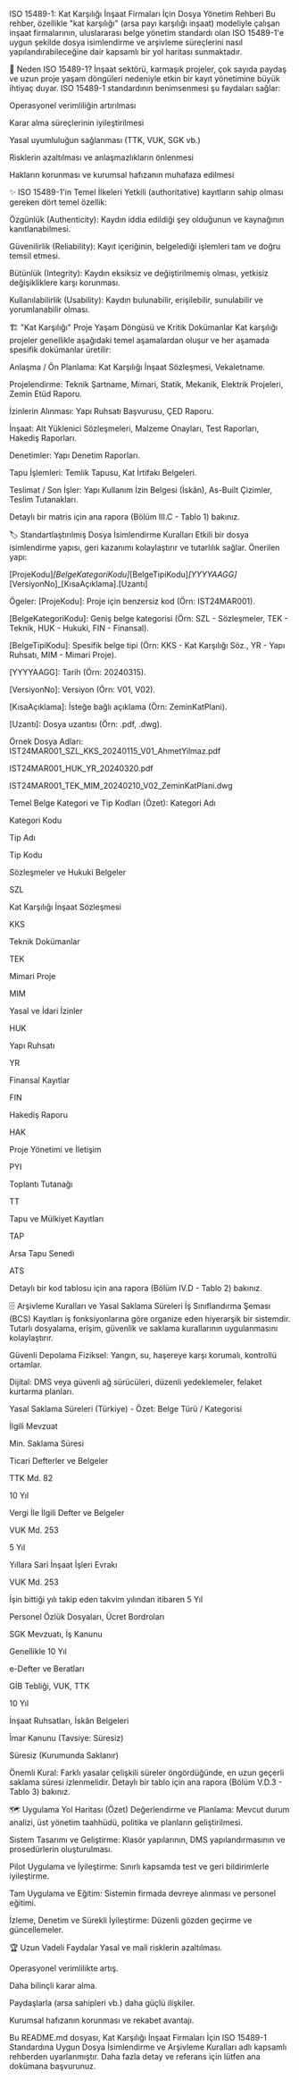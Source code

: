 ISO 15489-1: Kat Karşılığı İnşaat Firmaları İçin Dosya Yönetim Rehberi
Bu rehber, özellikle "kat karşılığı" (arsa payı karşılığı inşaat) modeliyle çalışan inşaat firmalarının, uluslararası belge yönetim standardı olan ISO 15489-1'e uygun şekilde dosya isimlendirme ve arşivleme süreçlerini nasıl yapılandırabileceğine dair kapsamlı bir yol haritası sunmaktadır.

🚀 Neden ISO 15489-1?
İnşaat sektörü, karmaşık projeler, çok sayıda paydaş ve uzun proje yaşam döngüleri nedeniyle etkin bir kayıt yönetimine büyük ihtiyaç duyar. ISO 15489-1 standardının benimsenmesi şu faydaları sağlar:

Operasyonel verimliliğin artırılması

Karar alma süreçlerinin iyileştirilmesi

Yasal uyumluluğun sağlanması (TTK, VUK, SGK vb.)

Risklerin azaltılması ve anlaşmazlıkların önlenmesi

Hakların korunması ve kurumsal hafızanın muhafaza edilmesi

✨ ISO 15489-1'in Temel İlkeleri
Yetkili (authoritative) kayıtların sahip olması gereken dört temel özellik:

Özgünlük (Authenticity): Kaydın iddia edildiği şey olduğunun ve kaynağının kanıtlanabilmesi.

Güvenilirlik (Reliability): Kayıt içeriğinin, belgelediği işlemleri tam ve doğru temsil etmesi.

Bütünlük (Integrity): Kaydın eksiksiz ve değiştirilmemiş olması, yetkisiz değişikliklere karşı korunması.

Kullanılabilirlik (Usability): Kaydın bulunabilir, erişilebilir, sunulabilir ve yorumlanabilir olması.

🏗️ "Kat Karşılığı" Proje Yaşam Döngüsü ve Kritik Dokümanlar
Kat karşılığı projeler genellikle aşağıdaki temel aşamalardan oluşur ve her aşamada spesifik dokümanlar üretilir:

Anlaşma / Ön Planlama: Kat Karşılığı İnşaat Sözleşmesi, Vekaletname.

Projelendirme: Teknik Şartname, Mimari, Statik, Mekanik, Elektrik Projeleri, Zemin Etüd Raporu.

İzinlerin Alınması: Yapı Ruhsatı Başvurusu, ÇED Raporu.

İnşaat: Alt Yüklenici Sözleşmeleri, Malzeme Onayları, Test Raporları, Hakediş Raporları.

Denetimler: Yapı Denetim Raporları.

Tapu İşlemleri: Temlik Tapusu, Kat İrtifakı Belgeleri.

Teslimat / Son İşler: Yapı Kullanım İzin Belgesi (İskân), As-Built Çizimler, Teslim Tutanakları.

Detaylı bir matris için ana rapora (Bölüm III.C - Tablo 1) bakınız.

🏷️ Standartlaştırılmış Dosya İsimlendirme Kuralları
Etkili bir dosya isimlendirme yapısı, geri kazanımı kolaylaştırır ve tutarlılık sağlar. Önerilen yapı:

[ProjeKodu]_[BelgeKategoriKodu]_[BelgeTipiKodu]_[YYYYAAGG]_[VersiyonNo]_[KısaAçıklama].[Uzantı]

Ögeler:
[ProjeKodu]: Proje için benzersiz kod (Örn: IST24MAR001).

[BelgeKategoriKodu]: Geniş belge kategorisi (Örn: SZL - Sözleşmeler, TEK - Teknik, HUK - Hukuki, FIN - Finansal).

[BelgeTipiKodu]: Spesifik belge tipi (Örn: KKS - Kat Karşılığı Söz., YR - Yapı Ruhsatı, MIM - Mimari Proje).

[YYYYAAGG]: Tarih (Örn: 20240315).

[VersiyonNo]: Versiyon (Örn: V01, V02).

[KısaAçıklama]: İsteğe bağlı açıklama (Örn: ZeminKatPlani).

[Uzantı]: Dosya uzantısı (Örn: .pdf, .dwg).

Örnek Dosya Adları:
IST24MAR001_SZL_KKS_20240115_V01_AhmetYilmaz.pdf

IST24MAR001_HUK_YR_20240320.pdf

IST24MAR001_TEK_MIM_20240210_V02_ZeminKatPlani.dwg

Temel Belge Kategori ve Tip Kodları (Özet):
Kategori Adı

Kategori Kodu

Tip Adı

Tip Kodu

Sözleşmeler ve Hukuki Belgeler

SZL

Kat Karşılığı İnşaat Sözleşmesi

KKS

Teknik Dokümanlar

TEK

Mimari Proje

MIM

Yasal ve İdari İzinler

HUK

Yapı Ruhsatı

YR

Finansal Kayıtlar

FIN

Hakediş Raporu

HAK

Proje Yönetimi ve İletişim

PYI

Toplantı Tutanağı

TT

Tapu ve Mülkiyet Kayıtları

TAP

Arsa Tapu Senedi

ATS

Detaylı bir kod tablosu için ana rapora (Bölüm IV.D - Tablo 2) bakınız.

🗄️ Arşivleme Kuralları ve Yasal Saklama Süreleri
İş Sınıflandırma Şeması (BCS)
Kayıtları iş fonksiyonlarına göre organize eden hiyerarşik bir sistemdir. Tutarlı dosyalama, erişim, güvenlik ve saklama kurallarının uygulanmasını kolaylaştırır.

Güvenli Depolama
Fiziksel: Yangın, su, haşereye karşı korumalı, kontrollü ortamlar.

Dijital: DMS veya güvenli ağ sürücüleri, düzenli yedeklemeler, felaket kurtarma planları.

Yasal Saklama Süreleri (Türkiye) - Özet:
Belge Türü / Kategorisi

İlgili Mevzuat

Min. Saklama Süresi

Ticari Defterler ve Belgeler

TTK Md. 82

10 Yıl

Vergi İle İlgili Defter ve Belgeler

VUK Md. 253

5 Yıl

Yıllara Sari İnşaat İşleri Evrakı

VUK Md. 253

İşin bittiği yılı takip eden takvim yılından itibaren 5 Yıl

Personel Özlük Dosyaları, Ücret Bordroları

SGK Mevzuatı, İş Kanunu

Genellikle 10 Yıl

e-Defter ve Beratları

GİB Tebliği, VUK, TTK

10 Yıl

İnşaat Ruhsatları, İskân Belgeleri

İmar Kanunu (Tavsiye: Süresiz)

Süresiz (Kurumunda Saklanır)

Önemli Kural: Farklı yasalar çelişkili süreler öngördüğünde, en uzun geçerli saklama süresi izlenmelidir. Detaylı bir tablo için ana rapora (Bölüm V.D.3 - Tablo 3) bakınız.

🗺️ Uygulama Yol Haritası (Özet)
Değerlendirme ve Planlama: Mevcut durum analizi, üst yönetim taahhüdü, politika ve planların geliştirilmesi.

Sistem Tasarımı ve Geliştirme: Klasör yapılarının, DMS yapılandırmasının ve prosedürlerin oluşturulması.

Pilot Uygulama ve İyileştirme: Sınırlı kapsamda test ve geri bildirimlerle iyileştirme.

Tam Uygulama ve Eğitim: Sistemin firmada devreye alınması ve personel eğitimi.

İzleme, Denetim ve Sürekli İyileştirme: Düzenli gözden geçirme ve güncellemeler.

🏆 Uzun Vadeli Faydalar
Yasal ve mali risklerin azaltılması.

Operasyonel verimlilikte artış.

Daha bilinçli karar alma.

Paydaşlarla (arsa sahipleri vb.) daha güçlü ilişkiler.

Kurumsal hafızanın korunması ve rekabet avantajı.

Bu README.md dosyası, Kat Karşılığı İnşaat Firmaları İçin ISO 15489-1 Standardına Uygun Dosya İsimlendirme ve Arşivleme Kuralları adlı kapsamlı rehberden uyarlanmıştır. Daha fazla detay ve referans için lütfen ana dokümana başvurunuz.
